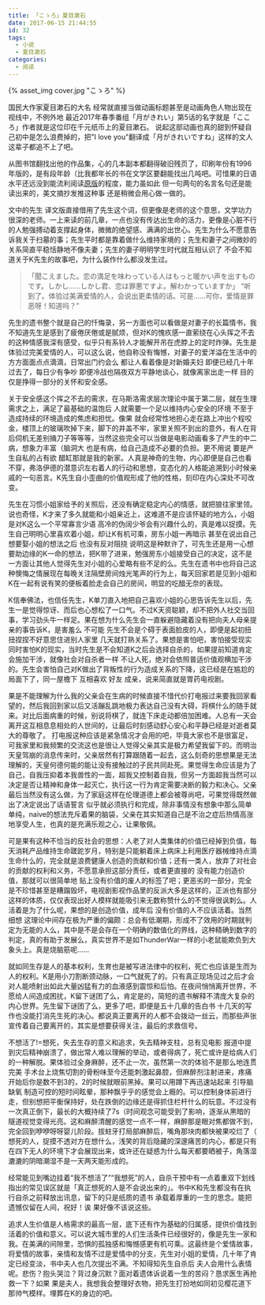 ```yaml
---
title: 「こゝろ」夏目漱石
date: 2017-06-15 21:44:55
id: 32
tags:
  - 小说
  - 夏目漱石
categories:
  - 阅读
---
```

{% asset_img cover.jpg "こゝろ" %}

国民大作家夏目漱石的大名 经常就直接当做动画标题甚至是动画角色人物出现在视线中，不例外地 最近2017年春季番组「月がきれい」第5话的名字就是「こころ」作者就是这位印在千元纸币上的夏目漱石。
说起这部动画也真的甜到怀疑自己初中是怎么浪费掉的，把"I love you"翻译成「月がきれいですね」这样的文人 这辈子都追不上了吧。

从图书馆翻找出他的作品集，心的几本副本都翻得破旧残页了，印刷年份有1996年版的，是有段年龄（比我都年长的书在文学区要翻能找出几吨吧。可惜果的日语水平还远没到能流利阅读[原版](http://www.aozora.gr.jp/cards/000148/files/773_14560.html)的程度，能力虽如此 但一句两句的名言名句还是能读出来的，美文摘抄发推这种事 还是稍微会用心做一做的。
<!--more-->
文中的先生 译文版直接借用了先生这个词，但更像是老师的这个意思，文学功力很深的老师。一上来读的前几章，一点也没有传达出生命的活力，更像是心脏不行的人勉强搏动着支撑起身体，微微的绝望感、满满的出世心。先生为什么不愿意告诉我关于扫墓的事；先生平时都是靠着做什么维持家境的；先生和妻子之间微妙的关系简直平稳恬静地不像夫妻；先生的妻子明明学生时代就互相认识了 不会不知道关于K先生的故事吧，为什么装作什么都没发生过。

> 「聞こえました。恋の満足を味わっている人はもっと暖かい声を出すものです。しかし……しかし君、恋は罪悪ですよ。解わかっていますか」
> “听到了。体验过美满爱情的人，会说出更柔情的话。可是……可你，爱情是罪恶呀！知道吗？”

先生的遗书整个就是自己的忏悔录，另一方面也可以看做是对妻子的长篇情书，我不知道先生是感到了疲倦厌倦或是腻烦，但对K的愧疚感一直萦绕在心头挥之不去的这种情感我深有感受，似乎只有系铃人才能解开吊在虎脖上的定时炸弹。先生是体验过完美爱情的人，可以这么说，他自称没有悔憾，对妻子的爱洋溢在生活中的方方面面点点滴滴，日常出门约会么 都让人看着像是对新婚夫妇 即便已经几十年过去了，每日少有争吵 即便冷战也隔夜双方平静地谈心，就像离家出走一样 目的仅是挣得一部分的关怀和安全感。

关于安全感这个挥之不去的需求，在马斯洛需求层次理论中属于第二层，就在生理需求之上，满足了最基础的温饱后 人就需要一个足以维持内心安全的环境 不至于造成持续的环境造成的焦虑和担忧。像果 就会经常性地担心走在路上冲出个程咬金，楼顶上的玻璃吹掉下来，脚下的井盖不牢，家里关照不到出的意外，有人在背后伺机无差别捅刀子等等等，当然这些完全可以当做是电影动画看多了产生的中二病，想象力丰富（脑洞大 也是有病，给自己造成不必要的负担。更不用说 要是产生自私的占有欲 醋缸那就是我的新家。人真是神奇的生物，内心即便是自己也看不穿，弗洛伊德的潜意识左右着人的行动和思想，变态化的人格能追溯到小时候亲戚的一句恶言。K先生自小歪曲的价值观形成了他的性格，刻印在内心深处不可改变。

先生在习惯小姐家给予的关照后，还没有确定稳定内心的情感，就把狼往家里领。说也奇怪，K才来了多久就能和小姐亲近上，这难道不是应该怀疑的地方么，小姐是对K这么一个平常寡言少语 高冷的伪阔少爷会有兴趣什么的，真是难以捉摸。先生自己明明心里喜欢着小姐，却让K有机可乘，房东小姐一再暗示 甚至在说出自己想要娶小姐的想法之后 也没有反对阻挠 说明这是种默许了，可先生还是用一心想要助边缘的K一命的想法，把K带了进来，勉强房东小姐接受自己的决定，这不是一方面让其他人觉得先生对小姐的心爱略有些不足的么。先生在遗书中也将自己这种懊悔之情展现在每晚关注隔壁房间烛光笔声的行为上，每天回家若是见到小姐和K在一起有说有笑的便板着脸走会自己的房间，明显的吃醋无奈的表现。

K信奉佛法，也信任先生，K单刀直入地把自己喜欢小姐的心思告诉先生以后，先生一是觉得惊讶、而后也心想松了一口气。不过K天资聪颖，却不把外人社交当回事，学习劲头牛一样足。果在想为什么先生会一直躲避隐藏着没有把向夫人母亲提亲的事告诉K，是害羞么 不可能 先生不会是个碍于表面脸皮的人，即便是起初扭扭捏捏不好意思住进别人家里 几天就打熟关系了。果想是害怕吧，害怕接受现实 同时害怕K的现实，当时先生是不会知道K之后会选择自杀的，如果提前知道肯定会施加干涉，就像社会对自杀者一样 不让人死，绝对会依照普适价值观横加干涉的。先生会害怕自己对K做出了背叛性的行为造成关系的下降，这已经是在尴尬的局面下了，同一屋檐下 互相喜欢 好友 成亲，说来简直就是胃药电视剧。

果是不能理解为什么我的父亲会在生病的时候直接不惜代价打电报过来要我回家看望的，然后我回到家以后又活蹦乱跳地极力表达自己没有大碍，将棋什么的随手就来。对比后面病重的时候，别说将棋了，就连下床走动都倍加困难。人总有一天会离开这互相息息相处的人世间的，让最后时刻感动舒心安心和平静已经是对逝者莫大的尊敬了。
打电报这种应该是紧急情况才会用的吧，毕竟大家也不是很富足，可我家里和我频繁的交流这也是很让人觉得父亲其实是极力希望我留下的。而明治天皇驾崩的消息传来时，父亲居然有打算跟随着一起去，这么刻奇的思想果是无法理解的，天皇何德何能的能让没有接触过的子民共同赴死。果觉得生命应该是为了自己，自我压抑着本我兽性的一面，超我又控制着自我，但另一方面超我当然可以决定是否让精神和身体一起灭亡，执行这一行为肯定需要决断的毅力和决心。父亲最后当然没有这么做，为了家庭这样在伦理道德上都会被尊尚吧，可果觉得既然做出了决定说出了话语誓言 似乎就必须执行和完成，除非事情没有想象中那么简单单纯，naive的想法充斥着果的脑袋，父亲在其实知道自己是不治之症后热情高涨地享受人生，也真的是充满乐观之心，让果敬佩。

可是果有这种不恰当的反社会的思想：人老了对人类集体的价值已经掉到负值，每天消耗产品维持生命蹉跎岁月，特别是只能躺着床上病床上利用医疗器械维持点滴生命什么的，完全就是浪费健康人创造的贡献和价值；还有一类人，放弃了对社会的贡献的权利和义务，不愿意承担这部分责任，或者更直接的 没有能力创造价值，那就可以很简单地 贴上没有价值的废人的标签了吧；更恶劣的一部分，完全是不珍惜甚至是糟蹋毁坏，电视剧影视作品里的反派大多是这样的，正派也有部分这样的体质，仅仅表现出好人模样就能吸引来无数称赞什么的不觉得很讽刺么。人活着是为了什么呢，果想的是创造价值，成年后 没有价值的人不应该活着。当然细想 这理论中间存在极为严重的偏颇：总会有低潮期，形成不了效用的时期就判定为无能的人么，其中是不是会存在一个明确的数值化的界线，这种精确到数字的判定，真的有助于发展么，真实世界不是如ThunderWar一样的小老鼠能欺负到大象头上。真是烧脑筋呢……

就如同生存是人的基本权利，生育也是被写进法律中的权利，死亡也应该是生而为人的权利。K是用小刀割断颈动脉，一口气就死了的。只有真正现场见过之后才会对人能喷射出如此大量凶猛有力的血液感到震惊和后怕。在夜间悄悄离开世界，不愿给人间造成困扰，K留下谜团了么，肯定是的，简短的遗书解释不清庞大复杂的内心世界。先生留下谜团了么，更多了吧，即便是五十几章的告白书 十几天的写作也没能打消先生死的决心。都说真正要离开的人都不会拨动一丝云，而那些声张宣传着自己要离开的，其实是想要获得关注，最后的求救信号。

不想活了!=想死，失去生存的意义和追求，失去精神支柱，总有见电影 报道中提到灾后精神崩溃了，做出常人难以理解的举动，或者得病了，死亡或许是给病人们的一种解脱。果体验过全身麻醉，还不止一次，虽然第一次的体验不是那么地连贯完美 手术台上烧焦切割的骨粉味至今还能刺激起鼻腔，但麻醉剂注射进来，疼痛开始后你是数不到3的，2的时候就眼前黑掉。果可以用蹲下再迅速站起来 引导脑缺氧 制造可控的短时间眩晕，那种飘乎乎的感觉会上瘾的。可以控制身体前进行走，但别想把平衡保持好，处在跌倒的边缘还是得抓住栏杆什么的玩意。不过没有一次真正倒下，最长的大概持续了7s（时间观念可能受到了影响，逐渐从黑暗的隧道视觉变得光亮。这和麻醉清醒的感觉一点不一样，麻醉那是眼对焦都做不到，完全回到咿咿呀呀婴儿阶段。拔蛀牙打局部麻醉后，嘴角那块肉都快被果咬烂了（ 想死的人，捉摸不透对方在想什么，浅笑的背后隐藏的深邃痛苦的内心，都是只有在四下无人的环境下才会展现出来，或许还在疑惑为什么每天都要晒被子，角落湿漉漉的阴暗潮湿不是一天两天能形成的。

经常能见到嘴边挂着“我不想活了”“我想死”的人，自杀干预中有一点着重双下划线指出的常见误区就是「真正想死的人是不会说出来的」。书中K和先生都没有在执行自杀之前释放出讯息，留下的只是纸质的遗书 承载着厚重的一生的思念。能把遗憾仅留在人间，祝好！诶 果好像不该说这些。

追求人生价值是人格需求的最高一层，底下还有作为基础的归属感，提供价值找到活着的价值和意义。可以说大城市里的人们生活条件已经很好的，像是先生一家和我。在美满的间隙里，恐惧的孤独感和悔憾感更有机可乘。这最终是个爱情故事，将爱情的故事，亲情和友情不过是爱情中的分支，先生对小姐的爱情，几十年了肯定已经变淡，书中夫人也几次提出不满。不知得知先生自杀后 夫人会用什么表情呢。悲伤？抱头哭泣？背过身沉默？面对着遗体诉说着一生的苦闷？恳求医生再抢救一下？如果 果是夫人，我想我会整理好衣物，把先生打扮地如同初见樱花道下那帅气模样。埋葬在K的身边的吧。
